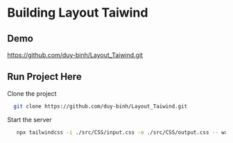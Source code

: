 # Building Layout Taiwind

## Demo

https://github.com/duy-binh/Layout_Taiwind.git

## Run Project Here

Clone the project

```bash
  git clone https://github.com/duy-binh/Layout_Taiwind.git
```


Start the server

```bash
   npx tailwindcss -i ./src/CSS/input.css -o ./src/CSS/output.css -- watch
```